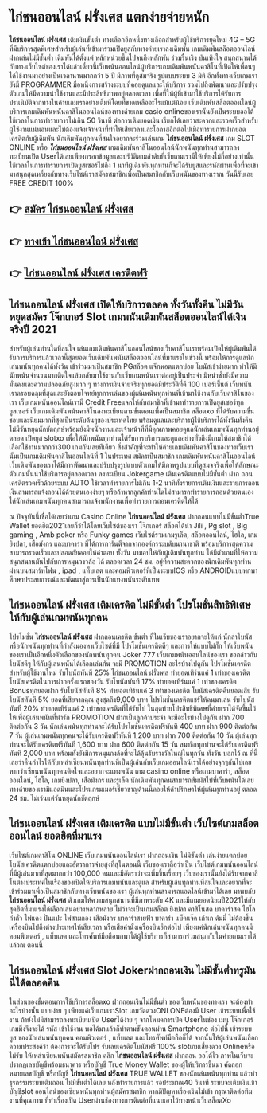 # ไก่ชนออนไลน์ ฝรั่งเศส  แตกง่ายจ่ายหนัก

**ไก่ชนออนไลน์ ฝรั่งเศส** เติมเงินขั้นต่ำ  ทางเลือกอีกหนึ่งทางเลือกสำหรับผู้ใช้บริการยุคใหม่ 4G – 5G ที่มีบริการสุดพิเศษสำหรับผู้เล่นที่เข้ามาร่วมเปิดยูสกับทางค่ายเราลงเดิมพัน เกมเดิมพันสล็อตออนไลน์ ฝากเล่นไม่มีขั้นต่ำ เดิมพันได้ตั้งแต่ หลักหน่วยขึ้นไปจนถึงหลักพัน ร่วมรื่นเริง บันเทิงใจ สนุกสนานได้กับทางเว็บไซต์ของเราได้แล้วเดี๋ยวนี้เว็บพนันออนไลน์ผู้บริการเกมเดิมพันพนันคาสิโนที่เปิดให้เพื่อนๆได้ใช้งานมาอย่างเป็นเวลานานมากกว่า 5 ปี มีภาพที่ดูสมจริง รูปแบบระบบ 3 มิติ
อีกทั้งทางเว็บเกมเรายังมี  PROGRAMMER มือหนึ่งการสร้างระบบที่คอยดูแลและให้บริการ  รวมไปถึงพัฒนาและปรับปรุงตัวเกมให้มีความน่าใช้งานและมีประสิทธิภาพอยู่ตลอดเวลา เพื่อที่ให้ผู้ที่เข้ามาใช้บริการได้รับการปรนนิบัติจากทางในค่ายเกมเราอย่างเต็มที่โดยที่ขาดเหลืออะไรแม้แต่น้อย เว็บเดิมพันสล็อตออนไลน์ผู้บริการเกมเดิมพันพนันคาสิโนออนไลน์ของทางค่ายเกม casio onlineของเรานั้นยังเป็นระบบออโต้ใช้เวลาในการทำรายการไม่เกิน 50 วินาที ต่อการเติมยอดเงิน เรียกได้เลยว่าสะดวกและรวดเร็วสำหรับผู้ใช้งานแน่นอนและไม่ต้องแจ้งเจ้าหน้าที่ทำให้เสียเวลาและโอกาสอีกต่อไปเมื่อทำรายการฝากยอดเครดิตกับผู้เดิมพัน
นักเดิมพันทุกคนที่สนใจอยากจะร่วมเล่นเกม **ไก่ชนออนไลน์ ฝรั่งเศส** เกม SLOT ONLINE หรือ ***ไก่ชนออนไลน์ ฝรั่งเศส*** เกมเดิมพันคาสิโนออนไลน์นักพนันทุกท่านสามารถลงทะเบียนเปิด Userได้เลยเพียงกรอกข้อมูลและปรัวัติตามลำดับที่เว็บเกมเรามีให้เพียงไม่กี่อย่างเท่านั้น ใช้เวลาในการทำรายการเปิดยูสเซอร์ไม่ถึง 1 นาทีผู้เดิมพันทุกท่านก็จะได้รับยูสและรหัสผ่านเพื่อที่จะเข้ามาสนุกสุดเหวี่ยงกับทางเว็บไซต์เราสมัครสมาชิกเพื่อเป็นสมาชิกกับเว็บพนันของทางเราณ วันนี้รับเลย FREE CREDIT 100%

## 👉 [สมัคร ไก่ชนออนไลน์ ฝรั่งเศส](https://archa888.com/)
## 👉 [ทางเข้า ไก่ชนออนไลน์ ฝรั่งเศส](https://archa888.com/)
## 👉 [ไก่ชนออนไลน์ ฝรั่งเศส เครดิตฟรี](https://archa888.com/)

## ไก่ชนออนไลน์ ฝรั่งเศส เปิดให้บริการตลอด ทั้งวันทั้งคืน ไม่มีวันหยุดสมัคร โจ๊กเกอร์ Slot เกมพนันเดิมพันสล็อตออนไลน์ได้เงินจริงปี 2021

สำหรับผู้เล่นท่านใดที่สนใจ เล่นเกมเดิมพันคาสิโนออนไลน์ของเว็บคาสิโนเราพร้อมเปิดให้ผู้เดิมพันได้รับการบริการแล้วเวลานี้สุดยอดเว็บเดิมพันพนันสล็อตออนไลน์ที่มาแรงในช่วงนี้ พร้อมให้การดูแลนักเล่นพนันทุกคนได้ทั้งวัน เข้าร่วมมาเป็นสมาชิก PGสล็อต แจ็กพอตแตกบ่อย โบนัสเข้าง่ายมาก ทำให้มีนักพนันจำนวนมากติดใจแล้วกลับมาใช้งานกับเว็บเกมพนันเราต่ออยู่เป็นประจำ มิหนำซ้ำยังมีความมั่นคงและความปลอดภัยสูงมาก ๆ ทางการเงินจ่ายจริงทุกยอดมีประวัติที่ดี 100 เปอร์เซ็นต์ เว็บพนันเราครอบคลุมที่สุดและยังตอบโจทย์ทุกการเล่นของผู้เล่นพนันทุกท่านที่เข้ามาใช้งานกับเว็บคาสิโนของเรา
เว็บเกมพนันออนไลน์เรามี Credit Freeแจกให้กับสมาชิกที่เข้ามาทำรายการเปิดยูสเซอร์ทุกยูสเซอร์ เว็บเกมเดิมพันพนันคาสิโนลงทะเบียนตามขั้นตอนเพื่อเป็นสมาชิก สล็อตxo ที่ได้รับความชื่นชอบและนิยมมากที่สุดเป็นระดับต้นๆของประเทศไทย พร้อมดูแลและบริการผู้ใช้บริการได้ทั้งวันทั้งคืน ไม่มีวันหยุดนักขัตฤกษ์พร้อมยังมีพนักงานและเจ้าหน้าที่ที่มีคุณภาพคอยดูแลนักเล่นเกมพนันทุกท่านอยู่ตลอด เปิดยูส slotxo เพื่อให้นักพนันทุกท่านได้รับการบริการและดูแลอย่างทั่วถึงมีเกมให้สมาชิกได้เลือกใช้งานมากกว่า300 เกมกันเลยทีเดียว
สิ่งสำคัญที่จะทำให้ค่ายเกมเดิมพันคาสิโนของทางเว็บเรานั้นเป็นเกมเดิมพันคาสิโนออนไลน์ที่ 1 ในประเทศ สมัครเป็นสมาชิก  เกมเดิมพันพนันคาสิโนออนไลน์เว็บเดิมพันของเราได้มีการพัฒนาและปรับปรุงรูปแบบตัวเกมให้มีภาพรูปแบบที่ดูสมจจริงเพื่อให้ลักษณะตัวเกมนั้นน่าใช้บริการอยู่ตลอดเวลา ลงทะเบียน Jokergame เติมเครดิตแบบไม่มีขั้นต่ำ ฝาก ถอน เครดิตรวดเร็วด้วยระบบ AUTO ใช้เวลาทำรายการไม่เกิน 1-2 นาทีทั้งรายการเติมเงินและรายการถอนเงินสามารถแจ้งถอนได้ด้วยตนเองง่ายๆ หรือถ้าหากลูกค้าท่านใดไม่สามารถทำรายการถอนด้วยตนเองได้นักเล่นเกมพนันทุกคนสามารถแจ้งพนักงานเพื่อทำรายการถอนเครดิตให้ได้

ณ ปัจจุบันนี้เชื่อได้เลยว่าเกม  Casino Online **ไก่ชนออนไลน์ ฝรั่งเศส** ฝากถอนแบบไม่มีขั้นต่ำTrue Wallet ยอดฮิต2021เลยก็ว่าได้โดยเว็บไซต์ของเรา โจ๊กเกอร์ สล็อตได้นำ  Jili , Pg slot , Big gaming , Amb poker หรือ Funky games เว็บไซต์รวมเกมรูเล็ต, สล็อตออนไลน์, ไฮโล, เกมยิงปลา, เสือมังกร และบาคาร่า ที่ได้การการันตีจากจากองค์กรระบดับนานาชาติ พร้อมบริการสุดความสามารถรวดเร็วและปลอดภัยคอยให้คำตอบ ทั้งวัน มามอบให้กับผู้เดิมพันทุกท่าน ได้มีตัวเกมที่ให้ความสนุกสนานมันไปกับการหมุนวงวล้อ ได้ ตลอดเวลา 24 ชม. อยู่ที่ความสะดวกของนักเดิมพันทุกท่านผ่านบนสมาร์ทโฟน , ipad , แท็บเลต และคอมพิวเตอร์ที่เป็นระบบIOS หรือ ANDROIDแบบพกพา ศึกษาประสบการณ์และพัฒนาสู่การเป็นนักแทงพนันระดับเทพ

## ไก่ชนออนไลน์ ฝรั่งเศส เติมเครดิต ไม่มีขั้นต่ำ โปรโมชั่นสิทธิพิเศษให้กับผู้เล่นเกมพนันทุกคน

โปรโมชั่น **ไก่ชนออนไลน์ ฝรั่งเศส** ฝากถอนเครดิต ขั้นต่ำ ที่ในเว็บของเราอยากจะให้แก่  นักล่าโบนัส หรือนักพนันทุกท่านที่กำลังมองหาเว็บไซต์ที่มี โปรโมชั่นเครดิตดีๆ และการให้แบบไม่กั๊ก ให้เว็บพนันของเราเป็นอีกหนึ่งตัวเลือกของนักพนันทุกคน Joker 777 เว็บเกมพนันออนไลน์ของเรา ขอกล่าวกับโบนัสดีๆ ให้กับผู้เล่นพนันได้เลือกเล่นกัน จะมี PROMOTION อะไรบ้างไปดูกัน
โปรโมชั่นเครดิตสำหรับผู้ใช้งานใหม่ รับโบนัสทันที 25% [ไก่ชนออนไลน์ ฝรั่งเศส](https://archa888.com/) ทำยอดเทิร์นแค่ 1 เท่าของเครดิต
โบนัสเครดิตในการฝากครั้งแรกของวัน รับโบนัสทันที 17% ทำยอดเทิร์นแค่ 1 เท่าของเครดิต
Bonusทุกยอดฝาก รับโบนัสทันที 8% ทำยอดเทิร์นแค่ 3 เท่าของเครดิต
โบนัสเครดิตคืนยอดเสีย รับโบนัสทันที 5% ยอดที่เสียจากคุณ สูงสุดถึง9,000 บาท
โปรโมชั่นเครดิตแชร์ให้คนมาเล่น รับโบนัสทันที 20% ทำยอดเทิร์นแค่ 2 เท่าของเครดิตที่ได้รับไป
ในสุดท้ายโปรสิทธิพิเศษที่ค่ายเราได้จัดขึ้นไว้ให้เพื่อผู้เล่นพนันที่น่ารัก  PROMOTION ฝากเป็นลูกค้าประจำ จะมีอะไรบ้างไปดูกัน
ฝาก 700 ติดต่อกัน 3 วัน นักเล่นพนันทุกท่านจะได้รับโปรโมชั่นเครดิตฟรีทันที 400 บาท
ฝาก 900 ติดต่อกัน 7 วัน ผู้เล่นเกมพนันทุกคนจะได้รับเครดิตฟรีทันที 1,200 บาท
ฝาก 700 ติดต่อกัน 10 วัน ผู้เล่นทุกท่านจะได้รับเครดิตฟรีทันที 1,600 บาท
ฝาก 600 ติดต่อกัน 15 วัน สมาชิกทุกท่านจะได้รับเครดิตฟรีทันที 2,000 บาท
พร้อมทั้งยังมีการหมุนกงล้อที่จะได้ลุ้นรับรางวัลใหญ่ในทุกวัน ทั้งวัน บอกไว้ ณ ที่นี้เลยว่าคืนกำไรให้กับเหล่าเซียนพนันทุกท่านที่เป็นผู้เล่นกับเว็บเกมออนไลน์เราได้อย่างจุกๆกันไปเลย หากว่าเซียนพนันทุกคนติดใจและอยากจะแทงพนัน เกม casino online หรือเกมบาคาร่า, สล็อตออนไลน์, ไฮโล, เกมยิงปลา, เสือมังกร และรูเล็ต นักเดิมพันทุกคนสามารถสัมผัสไปที่เว็บพนันได้เลย ทางค่ายของเรามีแอดมินและโปรแกรมเมอร์เชี่ยวชาญด้านนี้คอยให้คำปรึกษาให้ผู้เล่นทุกท่านอยู่ ตลอด 24 ชม. ไม่เว้นแต่วันหยุดนักขัตฤกษ์

## ไก่ชนออนไลน์ ฝรั่งเศส เติมเครดิต แบบไม่มีขั้นต่ำ  เว็บไซต์เกมสล็อตออนไลน์ ยอดฮิตที่มาแรง

เว็บไซต์เกมคาสิโน ONLINE เว็บเกมพนันออนไลน์เรา ฝากถอนเงิน ไม่มีขั้นต่ำ เล่นง่ายแตกบ่อย โบนัสเครดิตแตกบ่อยและอัตราการจ่ายสูงที่สุในตอนนี้ เว็บของเราถือว่าเป็น เว็บไซต์เกมพนันออนไลน์ที่มีผู้เล่นมากที่สุดมากกว่า 100,000 คนและมีอัตราว่าจะเพิ่มขึ้นเรื่อยๆ เว็บของเรานั้นยังได้รับจากคาสิโนต่างประเทศในเรื่องของเปิดให้บริการเกมพนันและดูแล สำหรับผู้เล่นทุกท่านที่สนใจและอยากที่จะเข้าร่วมมาเพื่อเป็นสมาชิกกับทางเว็บพนันของเรา ผู้เล่นทุกท่านสามารถแอดไลน์เข้ามาได้เลย
	มาพบกับ **ไก่ชนออนไลน์ ฝรั่งเศส** ตัวเกมให้ความสนุกสนานที่มีภาพระดับ 4K และมีเกมยอดนิยมปี2021ให้กับสุดฮิตที่มาแรงได้เลือกเล่นอย่างหลากหลาย  ไม่ว่าจะเป็นเกมสล็อต ยิงปลา คาสิโนสด บาคาร่าสด ไฮโล กำถั่ว ไพ่แคง ปั่นแปะ ไพ่สามกอง เสือมังกร บาคาร่าสายฟ้า บาคาร่า แบ็คแจ๊ค เก้าเก ดัมมี่ ไม่ต้องขึ้นเครื่องบินไปถึงต่างประเทศให้เสียเวลา หรือเสียค่านั่งเครื่องบินอีกต่อไป เพียงแค่นักเล่นพนันทุกคนมีคอมพิวเตอร์ , แท็บเลต และโทรศัพท์มือถือพกพาได้ผู้ใช้บริการก็สามารถร่วมสนุกกับในค่ายเกมเราได้แล้วณ ตอนนี้

## ไก่ชนออนไลน์ ฝรั่งเศส Slot Jokerฝากถอนเงิน ไม่มีขั้นต่ำทรูมันนี่ได้ตลอดคืน

ในส่วนของขั้นตอนการใช้บริการสล็อตxo ฝากถอนเงินไม่มีขั้นต่ำ ของเว็บพนันของทางเรา จะต้องทำอะไรบ้างนั้น แบบง่าย ๆ เพียงแค่เว็บเกมเราSlot เกมวัดดวงONLONEต้องมี User เข้าระบบเพื่อใช้งาน ถ้ายังไม่มีสามารถลงทะเบียนเปิด Userได้ง่าย ๆ จากโหมดการเปิด Userในช่อง เมนู โจ๊กเกอร์เกมมิ่งจึงจะได้ รหัส เข้าใช้งาน พอได้มาแล้วก็ทำตามขั้นตอนผ่าน Smartphone ต่อไปนี้
เข้าระบบ ยูส  ของนักเล่นพนันทุกคน คอมพิวเตอร์ , แท็บเลต และโทรศัพท์มือถือก็ได้
จากนั้นให้ผู้เล่นพนันเลือกความประสงค์ว่า ต้องการจะได้รับโปร รับเลยเครดิตโบนัสฟรี 100% slotเกมเสี่ยงดวง Onlineหรือไม่รับ
ให้เหล่าเซียนพนันสมัครสมาชิก คลิก **ไก่ชนออนไลน์ ฝรั่งเศส** ฝากถอน ออโต้ไว ภาพในเว็บจะปรากฏเลขบัญชีพร้อมธนาคาร หรือบัญชี True Money Wallet ของผู้ให้บริการขึ้นมา
คัดลอกหมายเลขบัญชี หรือบัญชี **ไก่ชนออนไลน์ ฝรั่งเศส** TRUE WALLET ของนักเล่นพนันทุกท่าน แล้วทำธุรกรรมระบบเติมถอน ไม่มีขั้นต่ำได้เลย
หลังทำรายการแล้ว รอประมาณ40 วินาที ระบบจะเติมเงินเข้าบัญชีslot ออนไลน์ของเซียนพนันทุกท่านผู้สมัครสมาชิก
หากมีปัญหาเรื่องเงินไม่เข้า กรุณาติดต่อทีมงานที่คุณภาพ ที่ทำเรื่องเปิด Userผ่านช่องทางการติดต่อที่แนบเอาไว้ทางหน้าเว็บสล็อตXo


